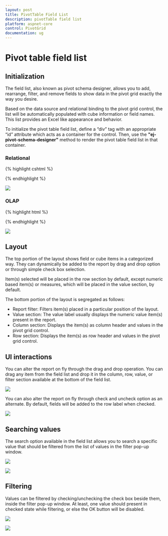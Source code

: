 ```yaml
---
layout: post
title: PivotTable Field List
description: pivotTable field list
platform: aspnet-core
control: PivotGrid
documentation: ug
---
```


# Pivot table field list

## Initialization  

The field list, also known as pivot schema designer, allows you to add, rearrange, filter, and remove fields to show data in the pivot grid exactly the way you desire.

Based on the data source and relational binding to the pivot grid control, the list will be automatically populated with cube information or field names. This list provides an Excel like appearance and behavior.

To initialize the pivot table field list, define a “div” tag with an appropriate “id” attribute which acts as a container for the control. Then, use the **"ej-pivot-schema-designer"** method to render the pivot table field list in that container.

### Relational

{% highlight cshtml %}

<ej-pivot-grid id="PivotGrid1" load="onload" pivot-table-field-list-id="PivotSchemaDesigner1">
        <e-data-source>
            <e-pivot-rows>
                <e-row-field field-name="Country" field-caption="Country"></e-row-field>
                <e-row-field field-name="State" field-caption="State"></e-row-field>
            </e-pivot-rows>
            <e-pivot-columns>
                <e-column-field field-name="Product" field-caption="Product"></e-column-field>
            </e-pivot-columns>
            <e-pivot-values>
                <e-value-field field-name="Amount" field-caption="Amount"></e-value-field>
                <e-value-field field-name="Quantity" field-caption="Quantity"></e-value-field>
            </e-pivot-values>
        </e-data-source>
</ej-pivot-grid>
<ej-pivot-schema-designer id="PivotSchemaDesigner1"></ej-pivot-schema-designer>

<script type="text/javascript">
    function onLoad(args) {
        args.model.dataSource.data = pivot_dataset; // Datasource
    }
</script>

{% endhighlight %}

![](PivotTable-Field-List_images/RelationalClientside.png)

### OLAP 

{% highlight html %}

<ej-pivot-grid id="PivotGrid1" pivot-table-field-list-id="PivotSchemaDesigner1">
    <e-data-source catalog="Adventure Works DW 2008 SE" cube="Adventure Works" data="//bi.syncfusion.com/olap/msmdpump.dll">
        <e-pivot-rows>
            <e-row-field field-name="[Customer].[Customer Geography]"></e-row-field>
        </e-pivot-rows>
        <e-pivot-columns>
            <e-column-field field-name="[Date].[Fiscal]"></e-column-field>
        </e-pivot-columns>
        <e-pivot-values>
            <e-value-field axis="Column">
                <e-measures>
                    <e-measure-items field-name="[Measures].[Internet Sales Amount]"></e-measure-items>
                </e-measures>
            </e-value-field>
        </e-pivot-values>
    </e-data-source>
</ej-pivot-grid>
<ej-pivot-schema-designer id="PivotSchemaDesigner1"></ej-pivot-schema-designer>

{% endhighlight %}

![](PivotTable-Field-List_images/OlapClientMode.png)


## Layout 

The top portion of the layout shows field or cube items in a categorized way. They can dynamically be added to the report by drag and drop option or through simple check box selection.
 
Item(s) selected will be placed in the row section by default, except numeric based item(s) or measures, which will be placed in the value section, by default.

The bottom portion of the layout is segregated as follows:

* Report filter: Filters item(s) placed in a particular position of the layout. 
* Value section: The value label usually displays the numeric value item(s) present in the report.
* Column section: Displays the item(s) as column header and values in the pivot grid control.
* Row section: Displays the item(s) as row header and values in the pivot grid control.

## UI interactions
You can alter the report on fly through the drag and drop operation. You can drag any item from the field list and drop it in the column, row, value, or filter section available at the bottom of the field list.

![](PivotTable-Field-List_images/RelationalDragnDrop.png) 

You can also alter the report on fly through check and uncheck option as an alternate. By default, fields will be added to the row label when checked.

![](PivotTable-Field-List_images/RelationalFilterIcon.png) 

## Searching values
The search option available in the field list allows you to search a specific value that should be filtered from the list of values in the filter pop-up window.

![](PivotTable-Field-List_images/RelationalFilterIcon.png)

![](PivotTable-Field-List_images/relationaldialogsearch.png)

## Filtering
Values can be filtered by checking/unchecking the check box beside them, inside the filter pop-up window. At least, one value should present in checked state while filtering, or else the OK button will be disabled.

![](PivotTable-Field-List_images/RelationalFilterIcon.png) 

![](PivotTable-Field-List_images/RelationalFilterDialog.png) 

